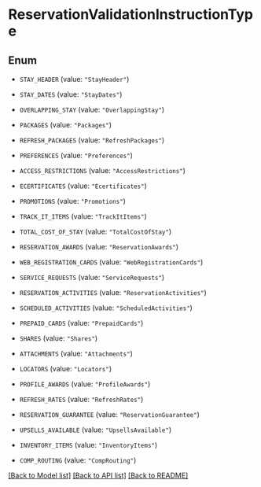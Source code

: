 # ReservationValidationInstructionType

## Enum


* `STAY_HEADER` (value: `"StayHeader"`)

* `STAY_DATES` (value: `"StayDates"`)

* `OVERLAPPING_STAY` (value: `"OverlappingStay"`)

* `PACKAGES` (value: `"Packages"`)

* `REFRESH_PACKAGES` (value: `"RefreshPackages"`)

* `PREFERENCES` (value: `"Preferences"`)

* `ACCESS_RESTRICTIONS` (value: `"AccessRestrictions"`)

* `ECERTIFICATES` (value: `"Ecertificates"`)

* `PROMOTIONS` (value: `"Promotions"`)

* `TRACK_IT_ITEMS` (value: `"TrackItItems"`)

* `TOTAL_COST_OF_STAY` (value: `"TotalCostOfStay"`)

* `RESERVATION_AWARDS` (value: `"ReservationAwards"`)

* `WEB_REGISTRATION_CARDS` (value: `"WebRegistrationCards"`)

* `SERVICE_REQUESTS` (value: `"ServiceRequests"`)

* `RESERVATION_ACTIVITIES` (value: `"ReservationActivities"`)

* `SCHEDULED_ACTIVITIES` (value: `"ScheduledActivities"`)

* `PREPAID_CARDS` (value: `"PrepaidCards"`)

* `SHARES` (value: `"Shares"`)

* `ATTACHMENTS` (value: `"Attachments"`)

* `LOCATORS` (value: `"Locators"`)

* `PROFILE_AWARDS` (value: `"ProfileAwards"`)

* `REFRESH_RATES` (value: `"RefreshRates"`)

* `RESERVATION_GUARANTEE` (value: `"ReservationGuarantee"`)

* `UPSELLS_AVAILABLE` (value: `"UpsellsAvailable"`)

* `INVENTORY_ITEMS` (value: `"InventoryItems"`)

* `COMP_ROUTING` (value: `"CompRouting"`)


[[Back to Model list]](../README.md#documentation-for-models) [[Back to API list]](../README.md#documentation-for-api-endpoints) [[Back to README]](../README.md)


